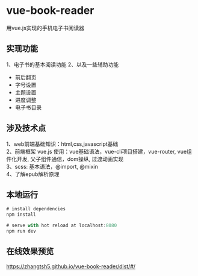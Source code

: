 # vue-book-reader
用vue.js实现的手机电子书阅读器
## 实现功能
1、电子书的基本阅读功能
2、以及一些辅助功能
- 前后翻页
- 字号设置
- 主题设置
- 进度调整
- 电子书目录
## 涉及技术点
1、web前端基础知识：html,css,javascript基础 <br/>
2、前端框架 vue.js 使用：vue基础语法，vue-cli项目搭建，vue-router, vue组件化开发, 父子组件通信，dom操纵, 过渡动画实现<br/>
3、scss: 基本语法，@import, @mixin<br/>
4、了解epub解析原理<br/>

## 本地运行

```javascript
# install dependencies
npm install

# serve with hot reload at localhost:8080
npm run dev
```

## 在线效果预览
https://zhangtsh5.github.io/vue-book-reader/dist/#/

